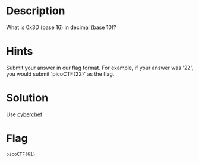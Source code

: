 # Description

What is 0x3D (base 16) in decimal (base 10)?

# Hints

Submit your answer in our flag format. For example, if your answer was '22', you would submit 'picoCTF{22}' as the flag.

# Solution

Use [cyberchef](https://gchq.github.io/CyberChef/)

# Flag
`picoCTF{61}`